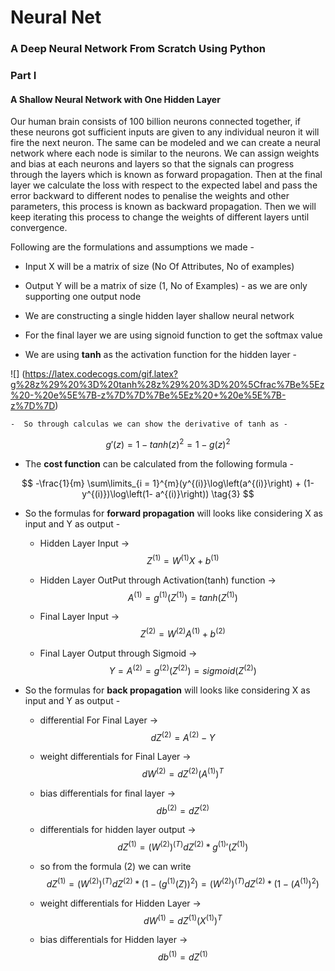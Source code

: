 # Neural Net
### A Deep Neural Network From Scratch Using Python

### Part I 
#### A Shallow Neural Network with One Hidden Layer

Our human brain consists of 100 billion neurons connected together, if these neurons got sufficient inputs are given to any individual neuron it will fire the next neuron. The same can be modeled and we can create a neural network where each node is similar to the neurons. We can assign weights and bias at each neurons and layers so that the signals can progress through the layers which is known as forward propagation. Then at the final layer we calculate the loss with respect to the expected label and pass the error backward to different nodes to penalise the weights and other parameters, this process is known as backward propagation. Then we will keep iterating this process to change the weights of different layers until convergence.

Following are the formulations and assumptions we made -

* Input X will be a matrix of size (No Of Attributes, No of examples)
* Output Y will be a matrix of size (1, No of Examples) - as we are only supporting one output node 
* We are constructing a single hidden layer shallow neural network  

* For the final layer we are using signoid function to get the softmax value  

* We are using **tanh** as the activation function for the hidden layer -

![] (https://latex.codecogs.com/gif.latex?g%28z%29%20%3D%20tanh%28z%29%20%3D%20%5Cfrac%7Be%5Ez%20-%20e%5E%7B-z%7D%7D%7Be%5Ez%20+%20e%5E%7B-z%7D%7D)

    -  So through calculas we can show the derivative of tanh as -

$$ {g}'(z) = 1 - {tanh(z)}^2 = 1 - {g(z)}^2 \tag{2} $$


* The **cost function** can be calculated from the following formula - 

$$ -\frac{1}{m} \sum\limits_{i = 1}^{m}(y^{(i)}\log\left(a^{(i)}\right) + (1-y^{(i)})\log\left(1- a^{(i)}\right)) \tag{3} $$

* So the formulas for **forward propagation** will looks like considering X as input and Y as output -  


    - Hidden Layer Input ->
$$  Z^{(1)} = W^{(1)}X + b^{(1)} \tag{4} $$

    - Hidden Layer OutPut through Activation(tanh) function ->
$$  A^{(1)} = g^{(1)}(Z^{(1)}) = tanh(Z^{(1)}) \tag{5} $$

    - Final Layer Input ->
$$  Z^{(2)} = W^{(2)}A^{(1)} + b^{(2)} \tag{6} $$

    - Final Layer Output through Sigmoid ->
$$  Y = A^{(2)} = g^{(2)}(Z^{(2)}) = sigmoid(Z^{(2)}) \tag{7} $$


* So the formulas for **back propagation** will looks like considering X as input and Y as output -


    - differential For Final Layer -> 
$$  dZ^{(2)} = A^{(2)} - Y \tag{8} $$

    - weight differentials for Final Layer -> 
$$  dW^{(2)} = dZ^{(2)} (A^{(1)})^{T} \tag{9} $$

    - bias differentials for final layer -> 
$$ db^{(2)} = dZ^{(2)} \tag{10} $$

    - differentials for hidden layer output -> 
$$ dZ^{(1)} = (W^{(2)})^{(T)}dZ^{(2)} * {g^{(1)}}'(Z^{(1)}) \tag{11}  $$ 

    - so from the formula (2) we can write 
$$ dZ^{(1)} = (W^{(2)})^{(T)}dZ^{(2)} * (1 - (g^{(1)}(Z))^{2}) = (W^{(2)})^{(T)}dZ^{(2)} * (1 - (A^{(1)})^{2}) \tag{12} $$

    - weight differentials for Hidden Layer ->
$$ dW^{(1)} = dZ^{(1)} (X^{(1)})^{T} \tag{13} $$

    - bias differentials for Hidden layer -> 
$$ db^{(1)} = dZ^{(1)} \tag{14} $$
